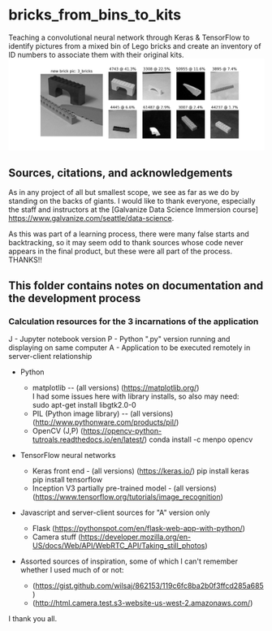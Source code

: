 # bricks_from_bins_to_kits

Teaching a convolutional neural network through Keras &amp; TensorFlow to
identify pictures from a mixed bin of Lego bricks and create an inventory
of ID numbers to associate them with their original kits.
![](../static/images/initial_classification_picture.png)



## Sources, citations, and acknowledgements
As in any project of all but smallest scope, we see as far as we do by standing
on the backs of giants.  I would like to thank everyone, especially the staff
and instructors at the [Galvanize Data Science Immersion course]
https://www.galvanize.com/seattle/data-science.

As this was part of a learning process, there were many false starts and
backtracking, so it may seem odd to thank sources whose code never appears
in the final product, but these were all part of the process.  THANKS!!


## This folder contains notes on documentation and the development process

### Calculation resources for the 3 incarnations of the application

J - Jupyter notebook version
P - Python ".py" version running and displaying on same computer
A - Application to be executed remotely in server-client relationship

* Python
    * matplotlib -- (all versions)
      (https://matplotlib.org/)  
      I had some issues here with library installs, so also may need:  
      sudo apt-get install libgtk2.0-0  
    * PIL (Python image library) -- (all versions)
      (http://www.pythonware.com/products/pil/)
    * OpenCV (J,P)
      (https://opencv-python-tutroals.readthedocs.io/en/latest/)
      conda install -c menpo opencv  

* TensorFlow neural networks
    * Keras front end - (all versions)
      (https://keras.io/)
      pip install keras  
      pip install tensorflow  
    * Inception V3 partially pre-trained model - (all versions)
      (https://www.tensorflow.org/tutorials/image_recognition)

* Javascript and server-client sources for "A" version only
    * Flask
      (https://pythonspot.com/en/flask-web-app-with-python/)
    * Camera stuff
      (https://developer.mozilla.org/en-US/docs/Web/API/WebRTC_API/Taking_still_photos)

* Assorted sources of inspiration, some of which I can't remember whether
  I used much of or not:
    * (https://gist.github.com/wilsaj/862153/119c6fc8ba2b0f3ffcd285a685)
    * (http://html.camera.test.s3-website-us-west-2.amazonaws.com/)


I thank you all.
